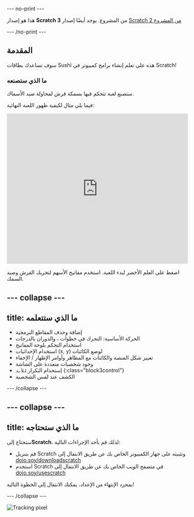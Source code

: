 \--- no-print \---

هذا هو إصدار **Scratch 3** من المشروع. يوجد أيضًا إصدار [Scratch 2 من المشروع](https://projects.raspberrypi.org/en/projects/cd-beginner-scratch-sushi-scratch2)

\--- /no-print \---

## المقدمة

سوف تساعدك بطاقات Sushi هذه على تعلم إنشاء برامج كمبيوتر في Scratch!

### ما الذي ستصنعه

ستصنع لعبة تتحكم فيها بسمكة قرش لمحاولة صيد الأسماك.

فيما يلي مثال لكيفية ظهور اللعبة النهائية:

<div class="scratch-preview">
  <iframe allowtransparency="true" width="485" height="402" src="https://scratch.mit.edu/projects/embed/205355052/?autostart=false" frameborder="0"></iframe>
</div>

اضغط على العلم الأخضر لبدء اللعبة. استخدم مفاتيح الأسهم لتحريك القرش وصيد السمك.

## \--- collapse \---

## title: ما الذي ستتعلمه

+ إضافة وحذف المقاطع البرمجية
+ الحركة الأساسية: التحرك في خطوات ، والدوران بالدرجات
+ استخدام التحكم بلوحة المفاتيح
+ استخدام الإحداثيات (x, y) لوضع الكائنات
+ تغيير شكل المنصة والكائنات مع المظاهر وأوامر الإظهار / الإخفاء
+ وجود شخصيات متعددة على الشاشة
+ إستخدام التكرار `للأبد` {:class="block3control"}
+ الكشف عند لمس الشخصية

\--- /collapse \---

## \--- collapse \---

## title: ما الذي ستحتاجه

ستحتاج إلى**Scratch**، لذلك قم بأحد الإجراءات التالية:

+ قم بتنزيل Scratch وتثبيته على جهاز الكمبيوتر الخاص بك عن طريق الانتقال إلى [dojo.soy/downloadscratch](http://dojo.soy/downloadscratch)
+ استخدم Scratch في متصفح الويب الخاص بك عن طريق الانتقال إلى [dojo.soy/usescratch](http://dojo.soy/usescratch)

بمجرد الإنتهاء من الإعداد، يمكنك الانتقال إلى الخطوة التالية!

\--- /collapse \---

![Tracking pixel](http://code.org/api/hour/begin_coderdojo_sushi.png)